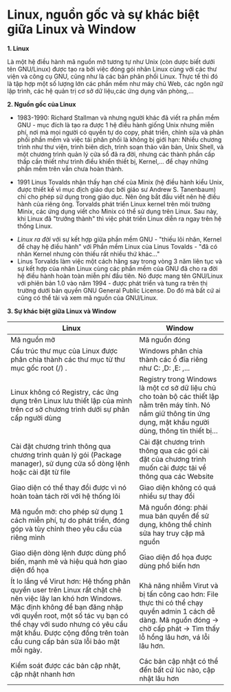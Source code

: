 ﻿# Linux, nguồn gốc và sự khác biệt giữa Linux và Window  

**1. Linux**   
 
 Là một hệ điều hành mã nguồn mở tương tự như Unix (còn dược biết dưới tên GNU/Linux) được tạo ra bởi việc đóng gói nhân Linux cùng với các thư viện và công cụ GNU, cũng như là các bản phân phối Linux. Thực tế thì đó là tập hợp một số lượng lớn các phần mềm như máy chủ Web, các ngôn ngữ lập trình, các hệ quản trị cơ sở dữ liệu,các ứng dụng văn phòng,... 

**2.  Nguồn gốc của Linux**
- 1983-1990: Richard Stallman và nhưng người khác đã viết ra phần mềm GNU - mục đích là tạo ra được 1 hệ điều hành giống Unix nhưng miễn phí, nơi mà mọi người có quyền tự do copy, phát triển, chỉnh sửa và phân phối phần mềm và việc tái phân phối là không bị giới hạn: Nhiều chương trình như thư viện, trình biên dịch, trình soạn thảo văn bản, Unix Shell, và một chương trình quản lý cửa sổ đã ra đời, nhưng các thành phần cấp thấp cần thiết như trình điều khiển thiết bị, Kernel,... để chạy những phần mềm trên vẫn chưa hoàn thành. 
* 1991 Linus Tovalds nhận thấy hạn chế của Minix (hệ điều hành kiểu Unix, được thiết kế vì mục địch giáo dục bởi giáo sư Andrew S. Tanenbaum) chỉ cho phép sử dụng trong giáo dục. Nên ông bắt đầu viết nên hệ điều hành của riêng ông. Torvalds phát triển Linux kernel trên môi trường Minix, các ứng dụng viết cho Minix có thể sử dụng trên Linux. Sau này, khi Linux đã "trưởng thành" thì việc phát triển Linux diễn ra ngay trên hệ thống Linux.
- *Linux ra đời* với sự kết hợp giữa phần mềm GNU - "thiếu lõi nhân, Kernel để chạy hệ điều hành" với Phần mềm Linux của Linus Tovalds - "đã có nhân Kernel nhưng còn thiếu rất nhiều thứ khác..." 
- Linus Torvalds làm việc một cách hăng say trong vòng 3 năm liên tục và sự kết hợp của nhân Linux cùng các phần mềm của GNU đã cho ra đời hệ điều hành hoàn toàn miễn phí đầu tiên. Nó được mang tên GNU/Linux với phiên bản 1.0 vào năm 1994 - được phát triển và tung ra trên thị trường dưới bản quyền GNU General Public License. Do đó mà bất cứ ai cũng có thể tải và xem mã nguồn của GNU/Linux. 

**3. Sự khác biệt giữa Linux và Window** 
 
 |Linux|Window| 
|----|----| 
|Mã nguồn mở|Mã nguồn đóng|
|Cấu trúc thư mục của Linux được phân chia thành các thư mục từ thư mục gốc root (/) .|Windows phân chia thành các ổ đĩa riêng như C: ,D: ,E: ,...| 
|Linux không có Registry, các ứng dụng trên Linux lưu thiết lập của mình trên cơ sở chương trình dưới sự phân cấp người dùng |Registry trong Windows là một cơ sở dữ liệu chủ cho toàn bộ các thiết lập nằm trên máy tính. Nó nắm giữ thông tin ứng dụng, mật khẩu người dùng, thông tin thiết bị…| 
|Cài đặt chương trình thông qua chương trình quản lý gói (Package manager), sử dụng cửa sổ dòng lệnh hoặc cài đặt từ file  |Cài đặt chương trình thông qua các gói cài đặt của chương trình muốn cài được tải về thông qua các Website| 
|Giao diện có thể thay đổi được vì nó hoàn toàn tách rời với hệ thống lõi|Giao diện không có quá nhiều sự thay đổi | 
|Mã nguồn mở: cho phép sử dụng 1 cách miễn phí, tự do phát triển, đóng góp và tùy chỉnh theo yêu cầu của riêng mình|Mã nguồn đóng: phải mua bản quyền để sử dụng, không thể chỉnh sửa hay truy cập mã nguồn| 
|Giao diện dòng lệnh được dùng phổ biến, mạnh mẽ và hiệu quả hơn giao diện đồ họa |Giao diện đồ họa được dùng phổ biến hơn| 
| Ít lo lắng về Virut hơn: Hệ thống phân quyền  user trên Linux rất chặt chẽ nên việc lây lan khó hơn Windows. Mặc định không để bạn đăng nhập với quyền root, một số tác vụ bạn có thể chạy với sudo nhưng có yêu cầu mật khẩu. Được cộng đồng trên toàn cầu cung cấp bản sửa lỗi bảo mật mỗi ngày.|Khả năng nhiễm Virut và bị tấn công cao hơn: File thực thi có thể chạy quyền admin 1 cách dễ dàng. Mã nguồn đóng -> chờ cấp phát -> Tìm thấy lỗ hổng lâu hơn, vá lỗi lâu hơn.|
|Kiểm soát được các bản cập nhật, cập nhật nhanh hơn|Các bản cập nhật có thể đến bất cứ lúc nào, cập nhật lâu hơn |
